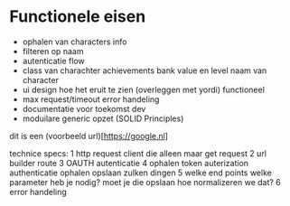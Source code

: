 # Functionele eisen
- ophalen van characters info 
- filteren op naam
- autenticatie flow
- class van charachter achievements bank value en level naam van character
- ui design hoe het eruit te zien (overleggen met yordi) functioneel 
- max request/timeout error handeling
- documentatie voor toekomst dev
- moduilare generic opzet (SOLID Principles)

dit is een (voorbeeld url)[https://google.nl]

technice specs:
1 http request client die alleen maar get request
2 url builder route
3 OAUTH autenticatie 
4 ophalen token auterization authenticatie ophalen opslaan zulken dingen 
5 welke end points welke parameter heb je nodig? moet je die opslaan hoe normalizeren we dat?
6 error handeling
